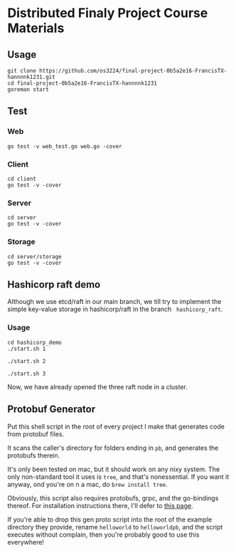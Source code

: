 # Distributed Finaly Project Course Materials

## Usage
```
git clone https://github.com/os3224/final-project-0b5a2e16-FrancisTX-hannnnk1231.git
cd final-project-0b5a2e16-FrancisTX-hannnnk1231
goreman start
```
## Test
### Web
```
go test -v web_test.go web.go -cover
```

### Client
```
cd client
go test -v -cover
```
### Server
```
cd server
go test -v -cover
```
### Storage
```
cd server/storage
go test -v -cover
```

## Hashicorp raft demo
Although we use etcd/raft in our main branch, we till try to implement the simple key-value storage in hashicorp/raft in the branch ``` hashicorp_raft```.
### Usage
```
cd hashicorp_demo
./start.sh 1
```
```
./start.sh 2
```
```
./start.sh 3
```
Now, we have already opened the three raft node in a cluster.

## Protobuf Generator

Put this shell script in the root of every project I make that generates code from protobuf files.

It scans the caller's directory for folders ending in `pb`, and generates the protobufs therein.

It's only been tested on mac, but it should work on any nixy system.  The only non-standard tool it uses is `tree`, and that's nonessential.  If you want it anyway, ond you're on n a mac, do `brew install tree`.

Obviously, this script also requires protobufs, grpc, and the go-bindings thereof.  For installation instructions there, I'll defer to [this page](https://grpc.io/docs/quickstart/go.html).

If you're able to drop this gen proto script into the root of the example directory they provide, rename `helloworld` to `helloworldpb`, and the script executes without complain, then you're probably good to use this everywhere!
